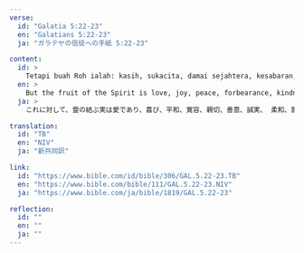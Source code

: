 ```yaml
---
verse:
  id: "Galatia 5:22-23"
  en: "Galatians 5:22-23"
  ja: "ガラテヤの信徒への手紙 5:22-23"

content:
  id: >
    Tetapi buah Roh ialah: kasih, sukacita, damai sejahtera, kesabaran, kemurahan, kebaikan, kesetiaan, kelemahlembutan, penguasaan diri. Tidak ada hukum yang menentang hal-hal itu.
  en: >
    But the fruit of the Spirit is love, joy, peace, forbearance, kindness, goodness, faithfulness, gentleness and self-control. Against such things there is no law.
  ja: >
    これに対して、霊の結ぶ実は愛であり、喜び、平和、寛容、親切、善意、誠実、 柔和、節制です。これらを禁じる掟はありません。

translation:
  id: "TB"
  en: "NIV"
  ja: "新共同訳"

link:
  id: "https://www.bible.com/id/bible/306/GAL.5.22-23.TB"
  en: "https://www.bible.com/bible/111/GAL.5.22-23.NIV"
  ja: "https://www.bible.com/ja/bible/1819/GAL.5.22-23"

reflection:
  id: ""
  en: ""
  ja: ""
---
```

